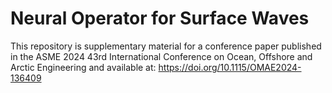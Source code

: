 # Neural Operator for Surface Waves

This repository is supplementary material for a conference paper published in the ASME 2024 43rd International Conference on Ocean, Offshore and Arctic Engineering and available at: https://doi.org/10.1115/OMAE2024-136409
